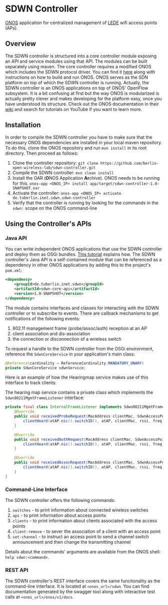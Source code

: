 SDWN Controller
===============

[ONOS](http://onospoject.org) application for centralized management of [LEDE](https://lede-project.org/) wifi access points (APs).

## Overview

The SDWN controller is structured into a core controller module exposing an API and service modules using that API. The modules can be built separately using maven. The core controller requires a modified ONOS which includes the SDWN protocol driver. You can find it [here](https://github.com/berlin-open-wireless-lab/sdwn-onos) along with instructions on how to build and run ONOS.
ONOS serves as the SDN platform on top of which the SDWN controller is running.
Actually, the SDWN controller is an ONOS applications on top of ONOS' OpenFlow subsystem. It is a bit confusing at first but the way ONOS is modularized is actually pretty clever and makes developing for the platform easy, once you have understood its structure. Check out the ONOS documentation in their [wiki](https://wiki.onosproject.org/display/ONOS/Wiki+Home) and search for tutorials on YouTube if you want to learn more.

## Installation

In order to compile the SDWN controller you have to make sure that the necessary ONOS dependencies are installed in your local maven repository. To do this, clone the ONOS repository and run ```mvn install``` in its root directory. Then proceed as follows:

1. Clone the controller repository: ```git clone https://github.com/berlin-open-wireless-lab/sdwn-controller.git```
2. Compile the SDWN controller: ```mvn clean install```
3. Install the OAR (**O**NOS Application **Ar**chive). ONOS needs to be running for this. ```onos-app <ONOS_IP> install app/target/sdwn-controller-1.0-SNAPSHOT.oar```
4. Activate the controller: ```onos-app <ONOS_IP> activate de.tuberlin.inet.sdwn.sdwn-controller```
5. Verify that the controller is running by looking for the commands in the ```sdwn:``` scope on the ONOS command-line

## Using the Controller's APIs

### Java API
You can write independent ONOS applications that use the SDWN controller and deploy them as OSGi bundles. [This tutorial](https://wiki.onosproject.org/display/ONOS/Template+Application+Tutorial) explains how. 
The SDWN controller's Java API is a self-contained module that can be referenced as a dependency in other ONOS applications by adding this to the project's ```pom.xml```:
```xml
<dependency>
    <groupId>de.tuberlin.inet.sdwn</groupId>
    <artifactId>sdwn-core-api</artifactId>
    <version>1.0-SNAPSHOT</version>
</dependency>
```

The module contains interfaces and classes for interacting with the SDWN controller or to subscribe to events. There are callback mechanisms to get notifications of the following events:
1. 802.11 management frame (probe/assoc/auth) reception at an AP
2. client association and dis-association
3. the connection or disconnection of a wireless switch

To request a handle to the SDWN controller from the OSGi environment, reference the ```SdwnCoreService``` in your application's main class:

```java
@Reference(cardinality = ReferenceCardinality.MANDATORY_UNARY)
private SdwnCoreService sdwnService;
```

Here is an example of how the Hearingmap service makes use of this interface to track clients:

The hearing map service contains a private class which implements the ```Sdwn80211MgmtFrameListener``` interface:
```java
private final class InternalFrameListener implements Sdwn80211MgmtFrameListener {
    @Override
    public void receivedProbeRequest(MacAddress clientMac, SdwnAccessPoint atAP, long xid, long rssi, long freq) {
        clientHeard(atAP.nic().switchID(), atAP, clientMac, rssi, freq);
    }

    @Override
    public void receivedAuthRequest(MacAddress clientMac, SdwnAccessPoint atAP, long xid, long rssi, long freq) {
        clientHeard(atAP.nic().switchID(), atAP, clientMac, rssi, freq);
    }

    @Override
    public void receivedAssocRequest(MacAddress clientMac, SdwnAccessPoint atAP, long xid, long rssi, long freq) {
        clientHeard(atAP.nic().switchID(), atAP, clientMac, rssi, freq);
    }
}
```

### Command-Line Interface

The SDWN controller offers the following commands:
1. ```switches``` - to print information about connected wireless switches
2. ```aps``` - to print information about access points
3. ```clients``` - to print information about clients associated with the access points
4. ```client-remove``` - to sever the association of a client with an access point
5. ```set-channel``` - to instruct an access point to send a channel switch announcement and then change the transmitting channel

Details about the commands' arguments are available from the ONOS shell: ```help sdwn:<command>```.

### REST API

The SDWN controller's REST interface covers the same funcitonality as the command-line interface. It is located at ```<onos_url>/sdwn```. You can find documentation generated by the swagger tool along with interactive test calls at ```<onos_url>/onos/v1/docs```.

